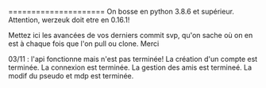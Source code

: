 =====================
On bosse en python 3.8.6 et supérieur.
Attention, werzeuk doit etre en 0.16.1!


Mettez ici les avancées de vos derniers commit svp, qu'on sache où on en est à chaque fois que l'on pull ou clone.
Merci

03/11 : l'api fonctionne mais n'est pas terminée!
La création d'un compte est terminée. 
La connexion est terminée. 
La gestion des amis est termineé. 
La modif du pseudo et mdp est terminée.
